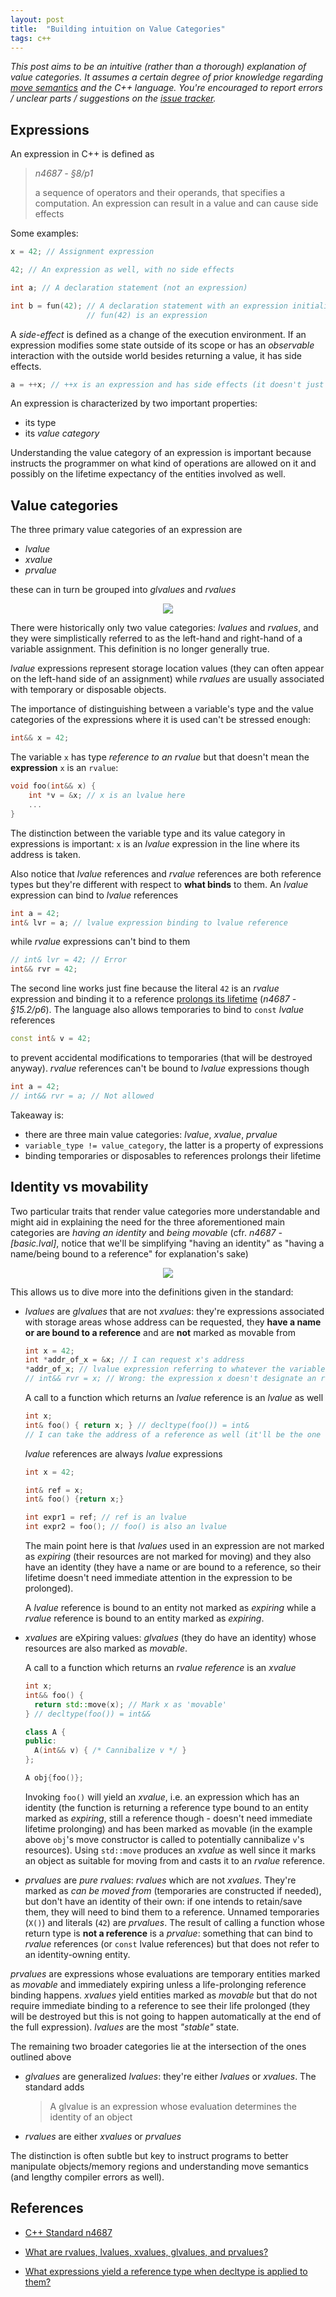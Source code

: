 ```yaml
---
layout: post
title:  "Building intuition on Value Categories"
tags: c++
---
```


*This post aims to be an intuitive (rather than a thorough) explanation of value categories. It assumes a certain degree of prior knowledge regarding [move semantics](https://stackoverflow.com/q/3106110/1938163) and the C++ language. You're encouraged to report errors / unclear parts / suggestions on the [issue tracker](https://github.com/marcodiiga/marcodiiga.github.io/issues).*

## Expressions

An expression in C++ is defined as

> *n4687 - §8/p1*
>
> a sequence of operators and their operands, that specifies a computation. An expression can result in a value and can cause side effects

Some examples:

```cpp
x = 42; // Assignment expression

42; // An expression as well, with no side effects

int a; // A declaration statement (not an expression)

int b = fun(42); // A declaration statement with an expression initializer
                 // fun(42) is an expression
```

A *side-effect* is defined as a change of the execution environment. If an expression modifies some state outside of its scope or has an *observable* interaction with the outside world besides returning a value, it has side effects.

```cpp
a = ++x; // ++x is an expression and has side effects (it doesn't just return a value)
```

An expression is characterized by two important properties:

* its type
* its *value category*

Understanding the value category of an expression is important because instructs the programmer on what kind of operations are allowed on it and possibly on the lifetime expectancy of the entities involved as well.

## Value categories

The three primary value categories of an expression are

* *lvalue*
* *xvalue*
* *prvalue*

these can in turn be grouped into *glvalues* and *rvalues*

<p align="center">
<img src="/images/posts/valuecategories1.png"/>
</p>

There were historically only two value categories: *lvalues* and *rvalues*, and they were simplistically referred to as the left-hand and right-hand of a variable assignment. This definition is no longer generally true.

*lvalue* expressions represent storage location values (they can often appear on the left-hand side of an assignment) while *rvalues* are usually associated with temporary or disposable objects.

The importance of distinguishing between a variable's type and the value categories of the expressions where it is used can't be stressed enough:

```cpp
int&& x = 42;
```

The variable `x` has type *reference to an rvalue*  but that doesn't mean the **expression** `x` is an `rvalue`:

```cpp
void foo(int&& x) {
    int *v = &x; // x is an lvalue here
    ...
}
```

The distinction between the variable type and its value category in expressions is important: `x` is an *lvalue* expression in the line where its address is taken.

Also notice that *lvalue* references and *rvalue* references are both reference types but they're different with respect to **what binds** to them. An *lvalue* expression can bind to *lvalue* references

```cpp
int a = 42;
int& lvr = a; // lvalue expression binding to lvalue reference
```

while *rvalue* expressions can't bind to them

```cpp
// int& lvr = 42; // Error
int&& rvr = 42;
```

The second line works just fine because the literal `42` is an *rvalue* expression and binding it to a reference [prolongs its lifetime](http://en.cppreference.com/w/cpp/language/reference_initialization#Lifetime_of_a_temporary) (*n4687 - §15.2/p6*). The language also allows temporaries to bind to `const` *lvalue* references

```cpp
const int& v = 42;
```

to prevent accidental modifications to temporaries (that will be destroyed anyway). *rvalue* references can't be bound to *lvalue* expressions though

```cpp
int a = 42;
// int&& rvr = a; // Not allowed
```

Takeaway is:

* there are three main value categories: *lvalue*, *xvalue*, *prvalue*
* `variable_type != value_category`, the latter is a property of expressions
* binding temporaries or disposables to references prolongs their lifetime

## Identity vs movability

Two particular traits that render value categories more understandable and might aid in explaining the need for the three aforementioned main categories are *having an identity* and *being movable* (cfr. *n4687 - [basic.lval]*, notice that we'll be simplifying "having an identity" as "having a name/being bound to a reference" for explanation's sake)

<p align="center">
<img src="/images/posts/valuecategories2.png"/>
</p>

This allows us to dive more into the definitions given in the standard:

* *lvalues* are *glvalues* that are not *xvalues*: they're expressions associated with storage areas whose address can be requested, they **have a name or are bound to a reference** and are **not** marked as movable from

  ```cpp
  int x = 42;
  int *addr_of_x = &x; // I can request x's address
  *addr_of_x; // lvalue expression referring to whatever the variable points to
  // int&& rvr = x; // Wrong: the expression x doesn't designate an rvalue
  ```

  A call to a function which returns an *lvalue* reference is an *lvalue* as well

  ```cpp
  int x;
  int& foo() { return x; } // decltype(foo()) = int&
  // I can take the address of a reference as well (it'll be the one of its referent)
  ```
  *lvalue* references are always *lvalue* expressions
  ```cpp
  int x = 42;

  int& ref = x;
  int& foo() {return x;}

  int expr1 = ref; // ref is an lvalue
  int expr2 = foo(); // foo() is also an lvalue
  ```
  The main point here is that *lvalues* used in an expression are not marked as *expiring* (their resources are not marked for moving) and they also have an identity (they have a name or are bound to a reference, so their lifetime doesn't need immediate attention in the expression to be prolonged).

  A *lvalue* reference is bound to an entity not marked as *expiring* while a *rvalue* reference is bound to an entity marked as *expiring*.

* *xvalues* are eXpiring values: *glvalues* (they do have an identity) whose resources are also marked as *movable*.

    A call to a function which returns an *rvalue reference* is an *xvalue*

  ```cpp
  int x;
  int&& foo() {
    return std::move(x); // Mark x as 'movable'
  } // decltype(foo()) = int&&

  class A {
  public:
    A(int&& v) { /* Cannibalize v */ }
  };

  A obj{foo()};
  ```
  Invoking `foo()` will yield an *xvalue*, i.e. an expression which has an identity (the function is returning a reference type bound to an entity marked as *expiring*, still a reference though - doesn't need immediate lifetime prolonging) and has been marked as movable (in the example above `obj`'s move constructor is called to potentially cannibalize `v`'s resources).
  Using `std::move` produces an *xvalue* as well since it marks an object as suitable for moving from and casts it to an *rvalue* reference.


* *prvalues* are *pure rvalues*: *rvalues* which are not *xvalues*. They're marked as *can be moved from* (temporaries are constructed if needed), but don't have an identity of their own: if one intends to retain/save them, they will need to bind them to a reference. Unnamed temporaries (`X()`) and literals (`42`) are *prvalues*.
  The result of calling a function whose return type is **not a reference** is a *prvalue*: something that can bind to *rvalue* references (or `const` lvalue references) but that does not refer to an identity-owning entity.

*prvalues* are expressions whose evaluations are temporary entities marked as *movable* and immediately expiring unless a life-prolonging reference binding happens. *xvalues* yield entities marked as *movable* but that do not require immediate binding to a reference to see their life prolonged (they will be destroyed but this is not going to happen automatically at the end of the full expression). *lvalues* are the most *"stable"* state.

The remaining two broader categories lie at the intersection of the ones outlined above

* *glvalues* are generalized *lvalues*: they're either *lvalues* or *xvalues*. The standard adds
  > A glvalue is an expression whose evaluation determines the identity of an object

* *rvalues* are either *xvalues* or *prvalues*

The distinction is often subtle but key to instruct programs to better manipulate objects/memory regions and understanding move semantics (and lengthy compiler errors as well).

## References

* [C++ Standard n4687](http://www.open-std.org/jtc1/sc22/wg21/docs/papers/2017/n4687.pdf)

* [What are rvalues, lvalues, xvalues, glvalues, and prvalues?](https://stackoverflow.com/questions/3601602/what-are-rvalues-lvalues-xvalues-glvalues-and-prvalues)

* [What expressions yield a reference type when decltype is applied to them?](https://stackoverflow.com/questions/17241614/what-expressions-yield-a-reference-type-when-decltype-is-applied-to-them)
